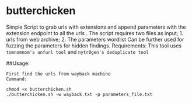# butterchicken
Simple Script to grab urls with extensions and append parameters with the extension endpoint to all the urls . The script requires two files as input; 1. urls from web archive; 2. The parameters wordlist
Can be further used for fuzzing the parameters for hidden findings.
Requirements: This tool uses `tomnomnom's unfurl tool` and `nytr0gen's deduplicate tool`

##Usage:
```
First find the urls from wayback machine
Command: 

chmod +x butterchicken.sh
./butterchicken.sh -w wayback.txt -p parameters_file.txt

```
